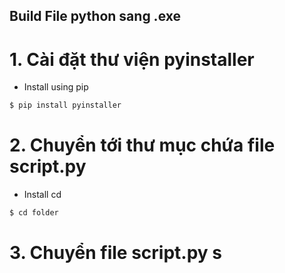 ## Build File python sang .exe


# 1. Cài đặt thư viện pyinstaller
- Install using pip
```sh
$ pip install pyinstaller
```

# 2. Chuyển tới thư mục chứa file script.py
- Install cd
```sh
$ cd folder
```
# 3. Chuyển file script.py s
